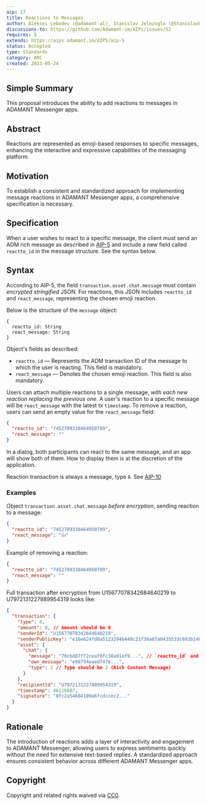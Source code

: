 ```yaml
---
aip: 17
title: Reactions to Messages
author: Aleksei Lebedev (@adamant-al), Stanislav Jelezoglo (@StanislavDevIOS)
discussions-to: https://github.com/Adamant-im/AIPs/issues/52
requires: 5
extends: https://aips.adamant.im/AIPS/aip-5
status: Accepted
type: Standards
category: ARC
created: 2023-05-24
---
```


## Simple Summary

This proposal introduces the ability to add reactions to messages in ADAMANT Messenger apps.

## Abstract

Reactions are represented as emoji-based responses to specific messages, enhancing the interactive and expressive capabilities of the messaging platform.

## Motivation

To establish a consistent and standardized approach for implementing message reactions in ADAMANT Messenger apps, a comprehensive specification is necessary.

## Specification

When a user wishes to react to a specific message, the client must send an ADM rich message as described in [AIP-5](https://aips.adamant.im/AIPS/aip-5) and include a new field called `reactto_id` in the message structure. See the syntax below.

## Syntax

According to AIP-5, the field `transaction.asset.chat.message` must contain *encrypted stringified* JSON. For reactions, this JSON includes `reactto_id` and `react_message`, representing the chosen emoji reaction.

Below is the structure of the `message` object:

````
{
  reactto_id: String
  react_message: String
}
````

Object's fields as described:

- `reactto_id` — Represents the ADM transaction ID of the message to which the user is reacting. This field is mandatory.
- `react_message` — Denotes the chosen emoji reaction. This field is also mandatory.

Users can attach multiple reactions to a single message, *with each new reaction replacing the previous one*. A user's reaction to a specific message will be `react_message` with the latest tx `timestamp`. To remove a reaction, users can send an empty value for the `react_message` field:

```` json
{
  "reactto_id": "7452709338464950789",
  "react_message": ""
}
````

In a dialog, both participants can react to the same message, and an app will show both of them. How to display them is at the discretion of the application.

Reaction transaction is always a message, type `8`. See [AIP-10](https://aips.adamant.im/AIPS/aip-10#transaction-types)

### Examples

Object `transaction.asset.chat.message` *before encryption*, sending reaction to a message:

```` json
{
  "reactto_id": "7452709338464950789",
  "react_message": "👍"
}
````

Example of removing a reaction:

```` json
{
  "reactto_id": "7452709338464950789",
  "react_message": ""
}
````

Full transaction after encryption from U15677078342684640219 to U7972131227889954319 looks like:

```` json
{
  "transaction": {
    "type": 8,
    "amount": 0, // Amount should be 0
    "senderId": "U15677078342684640219",
    "senderPublicKey": "e16e624fd0a5123294b448c21f30a07a0435533c693b146b14e66830e4e20404",
    "asset": {
      "chat": {
        "message": "70cbd07ff2ceaf0fc38a01ef9...", // `reactto_id` and `react_message` encrypted
        "own_message": "e98794eaedf47e...",
        "type": 2 // Type should be 2 (Rich Content Message)
      }
    },
    "recipientId": "U7972131227889954319",
    "timestamp": 46116887,
    "signature": "8fc2a54604109a6fcdccec2..."
  }
}
````

## Rationale

The introduction of reactions adds a layer of interactivity and engagement to ADAMANT Messenger, allowing users to express sentiments quickly without the need for extensive text-based replies. A standardized approach ensures consistent behavior across different ADAMANT Messenger apps.

## Copyright

Copyright and related rights waived via [CC0](https://creativecommons.org/publicdomain/zero/1.0/).
